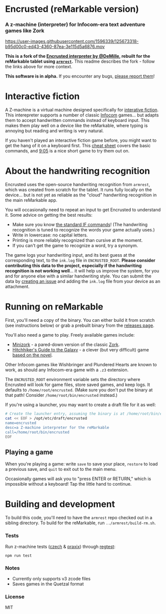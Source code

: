 # Encrusted (reMarkable version)

### A z-machine (interpreter) for Infocom-era text adventure games like Zork

https://user-images.githubusercontent.com/1596339/125673318-b95d00c0-ed43-4360-87ea-3e115d5a6876.mov

**This is a fork of the [Encrusted interpreter by @DeMille](https://github.com/DeMille/encrusted),
rebuilt for the reMarkable tablet using
[`armrest`](https://github.com/bkirwi/armrest).**
This readme describes the fork -
follow the links above for more context.

**This software is in alpha.**
If you encounter any bugs,
[please report them](https://github.com/bkirwi/armrest/issues)!

# Interactive fiction

A Z-machine is a virtual machine designed specifically
for [interative fiction](https://en.wikipedia.org/wiki/Interactive_fiction).
This interepreter supports a number of classic [Infocom](https://en.wikipedia.org/wiki/Infocom) games...
but adapts them to accept handwritten commands instead of keyboard input.
This makes them play well on a device like the reMarkable,
where typing is annoying but reading and writing is very natural.

If you haven't played an interactive fiction game before,
you might want to get the hang of it on a keyboard first.
This [cheat sheet](http://pr-if.org/doc/play-if-card/play-if-card.html)
covers the basic commands,
and [9:05](http://adamcadre.ac/if/905.html)
is a nice short game to try them out on.

# About the handwriting recognition

Encrusted uses the open-source handwriting recognition from `armrest`,
which was created from scratch for the tablet.
It runs fully locally on the device...
but is not yet as reliable as the "cloud" handwriting recognition
in the main reMarkable app.

You will occasionally need to repeat an input to get Encrusted to understand it.
Some advice on getting the best results:
- Make sure you know [the standard IF commands](http://pr-if.org/doc/play-if-card/play-if-card.html)!
  (The handwriting recognition is tuned to recognize the words your game actually uses.)
- Write in lowercase: no capital letters.
- Printing is more reliably recognized than cursive at the moment.
- If you can't get the game to recognize a word, try a synonym.

The game logs your handwriting input,
and its best guess at the corresponding text,
to the `ink.log` file in `ENCRUSTED_ROOT`.
**Please consider contributing this data to the project,
especially if the handwriting recognition is not working well**...
it will help us improve the system,
for you and for anyone else with a similar handwriting style.
You can submit the data by [creating an issue](https://github.com/bkirwi/armrest/issues/new)
and adding the `ink.log` file from your device as an attachment.

# Running on reMarkable

First, you'll need a copy of the binary.
You can either build it from scratch (see instructions below)
or grab a prebuilt binary from the [releases page](https://github.com/bkirwi/encrusted/releases).

You'll also need a game to play. Freely available games include:
- [Minizork](https://github.com/bkirwi/encrusted/raw/master/tests/minizork.z3) -
  a pared-down version of the classic [Zork](https://en.wikipedia.org/wiki/Zork).
- [Hitchhiker's Guide to the Galaxy](http://www.douglasadams.com/creations/hhgg.z3) -
  a clever (but very difficult) game
  [based on the novel](https://en.wikipedia.org/wiki/The_Hitchhiker%27s_Guide_to_the_Galaxy_(video_game)).

Other Infocom games like Wishbringer and Plundered Hearts are known to work,
as should any Infocom-era game with a `.z3` extension.

The `ENCRUSTED_ROOT` environment variable sets the directory
where Encrusted will look for game files, store saved games, and keep logs.
It defaults to `/home/root/encrusted`.
(Make sure you don't put the binary at that path!
Consider `/home/root/bin/encrusted` instead.)

If you're using a launcher, you may want to create a draft file for it as well:

```bash
# Create the launcher entry, assuming the binary is at /home/root/bin/encrusted
cat << EOF > /opt/etc/draft/encrusted
name=encrusted
desc=a Z-machine interpreter for the reMarkable
call=/home/root/bin/encrusted
EOF
```

## Playing a game

When you're playing a game:
write `save` to save your place,
`restore` to load a previous save,
and `quit` to exit out to the main menu.

Occasionally games will ask you to "press ENTER or RETURN,"
which is impossible without a keyboard!
Tap the little hand to continue.

# Building and development

To build this code,
you'll need to have the `armrest` repo checked out in a sibling directory.
To build for the reMarkable, run `../armrest/build-rm.sh`.

### Tests

Run z-machine tests ([czech](https://inform-fiction.org/zmachine/standards/z1point1/appc.html) & [praxix](https://inform-fiction.org/zmachine/standards/z1point1/appc.html)) through [regtest](https://eblong.com/zarf/plotex/regtest.html):
```
npm run test
```

### Notes
- Currently only supports v3 zcode files
- Saves games in the Quetzal format

### License
MIT
